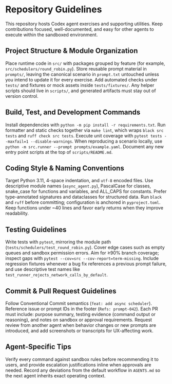 # Repository Guidelines

This repository hosts Codex agent exercises and supporting utilities. Keep contributions focused, well-documented, and easy for other agents to execute within the sandboxed environment.

## Project Structure & Module Organization

Place runtime code in `src/` with packages grouped by feature (for example, `src/schedulers/round_robin.py`). Store reusable prompt material in `prompts/`, leaving the canonical scenario in `prompt.txt` untouched unless you intend to update it for every exercise. Add automated checks under `tests/` and fixtures or mock assets inside `tests/fixtures/`. Any helper scripts should live in `scripts/`, and generated artifacts must stay out of version control.

## Build, Test, and Development Commands

Install dependencies with `python -m pip install -r requirements.txt`. Run formatter and static checks together via `make lint`, which wraps `black src tests` and `ruff check src tests`. Execute unit coverage with `pytest tests --maxfail=1 --disable-warnings`. When reproducing a scenario locally, use `python -m src.runner --prompt prompts/example.yaml`. Document any new entry point scripts at the top of `scripts/README.md`.

## Coding Style & Naming Conventions

Target Python 3.11, 4-space indentation, and `utf-8` encoded files. Use descriptive module names (`async_agent.py`), PascalCase for classes, snake_case for functions and variables, and ALL_CAPS for constants. Prefer type-annotated signatures and dataclasses for structured data. Run `black` and `ruff` before committing; configuration is anchored in `pyproject.toml`. Keep functions under ~40 lines and favor early returns when they improve readability.

## Testing Guidelines

Write tests with `pytest`, mirroring the module path (`tests/schedulers/test_round_robin.py`). Cover edge cases such as empty queues and sandbox permission errors. Aim for ≥90% branch coverage; inspect gaps with `pytest --cov=src --cov-report=term-missing`. Include regression fixtures whenever a bug fix references a previous prompt failure, and use descriptive test names like `test_runner_rejects_network_calls_by_default`.

## Commit & Pull Request Guidelines

Follow Conventional Commit semantics (`feat: add async scheduler`). Reference issue or prompt IDs in the footer (`Refs: prompt-042`). Each PR must include: purpose summary, testing evidence (command output or reasoning), and notes on sandbox or approval requirements. Request review from another agent when behavior changes or new prompts are introduced, and add screenshots or transcripts for UX-affecting work.

## Agent-Specific Tips

Verify every command against sandbox rules before recommending it to users, and provide escalation justifications inline when approvals are needed. Record any deviations from the default workflow in `AGENTS.md` so the next agent inherits exact operating context.
